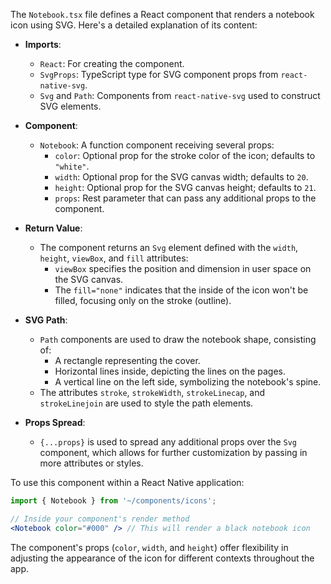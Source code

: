 The `Notebook.tsx` file defines a React component that renders a notebook icon using SVG. Here's a detailed explanation of its content:

- **Imports**:
  - `React`: For creating the component.
  - `SvgProps`: TypeScript type for SVG component props from `react-native-svg`.
  - `Svg` and `Path`: Components from `react-native-svg` used to construct SVG elements.

- **Component**:
  - `Notebook`: A function component receiving several props:
    - `color`: Optional prop for the stroke color of the icon; defaults to `"white"`.
    - `width`: Optional prop for the SVG canvas width; defaults to `20`.
    - `height`: Optional prop for the SVG canvas height; defaults to `21`.
    - `props`: Rest parameter that can pass any additional props to the component.

- **Return Value**:
  - The component returns an `Svg` element defined with the `width`, `height`, `viewBox`, and `fill` attributes:
    - `viewBox` specifies the position and dimension in user space on the SVG canvas.
    - The `fill="none"` indicates that the inside of the icon won't be filled, focusing only on the stroke (outline).

- **SVG Path**:
  - `Path` components are used to draw the notebook shape, consisting of:
    - A rectangle representing the cover.
    - Horizontal lines inside, depicting the lines on the pages.
    - A vertical line on the left side, symbolizing the notebook's spine.
  - The attributes `stroke`, `strokeWidth`, `strokeLinecap`, and `strokeLinejoin` are used to style the path elements.

- **Props Spread**:
  - `{...props}` is used to spread any additional props over the `Svg` component, which allows for further customization by passing in more attributes or styles.

To use this component within a React Native application:

```jsx
import { Notebook } from '~/components/icons';

// Inside your component's render method
<Notebook color="#000" /> // This will render a black notebook icon
```

The component's props (`color`, `width`, and `height`) offer flexibility in adjusting the appearance of the icon for different contexts throughout the app.